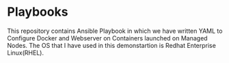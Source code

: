 # Playbooks
This repository contains Ansible Playbook in which we have written YAML to Configure Docker and Webserver on Containers launched on Managed Nodes.
The OS that I have used in this demonstartion is Redhat Enterprise Linux(RHEL).
